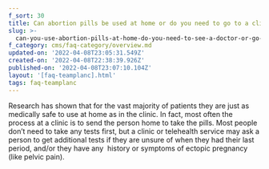 ```yaml
---
f_sort: 30
title: Can abortion pills be used at home or do you need to go to a clinic?
slug: >-
  can-you-use-abortion-pills-at-home-do-you-need-to-see-a-doctor-or-go-to-a-clinic
f_category: cms/faq-category/overview.md
updated-on: '2022-04-08T23:05:31.549Z'
created-on: '2022-04-08T22:38:39.926Z'
published-on: '2022-04-08T23:07:10.104Z'
layout: '[faq-teamplanc].html'
tags: faq-teamplanc
---
```


Research has shown that for the vast majority of patients they are just as medically safe to use at home as in the clinic. In fact, most often the process at a clinic is to send the person home to take the pills. Most people don’t need to take any tests first, but a clinic or telehealth service may ask a person to get additional tests if they are unsure of when they had their last period, and/or they have any  history or symptoms of ectopic pregnancy (like pelvic pain).
